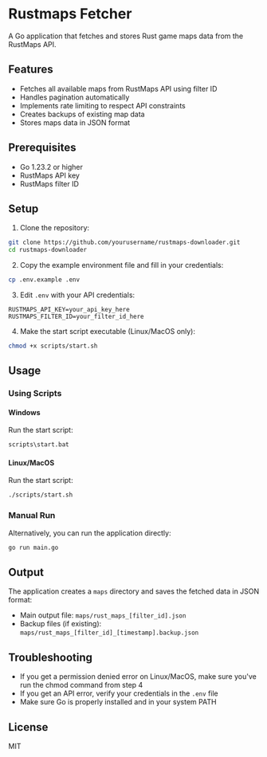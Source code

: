 # Rustmaps Fetcher

A Go application that fetches and stores Rust game maps data from the RustMaps API.

## Features

- Fetches all available maps from RustMaps API using filter ID
- Handles pagination automatically
- Implements rate limiting to respect API constraints
- Creates backups of existing map data
- Stores maps data in JSON format

## Prerequisites

- Go 1.23.2 or higher
- RustMaps API key
- RustMaps filter ID

## Setup

1. Clone the repository:

```bash
git clone https://github.com/yourusername/rustmaps-downloader.git
cd rustmaps-downloader
```

2. Copy the example environment file and fill in your credentials:

```bash
cp .env.example .env
```

3. Edit `.env` with your API credentials:

```plaintext
RUSTMAPS_API_KEY=your_api_key_here
RUSTMAPS_FILTER_ID=your_filter_id_here
```

4. Make the start script executable (Linux/MacOS only):

```bash
chmod +x scripts/start.sh
```

## Usage

### Using Scripts

#### Windows

Run the start script:

```bash
scripts\start.bat
```

#### Linux/MacOS

Run the start script:

```bash
./scripts/start.sh
```

### Manual Run

Alternatively, you can run the application directly:

```bash
go run main.go
```

## Output

The application creates a `maps` directory and saves the fetched data in JSON format:

- Main output file: `maps/rust_maps_[filter_id].json`
- Backup files (if existing): `maps/rust_maps_[filter_id]_[timestamp].backup.json`

## Troubleshooting

- If you get a permission denied error on Linux/MacOS, make sure you've run the chmod command from step 4
- If you get an API error, verify your credentials in the `.env` file
- Make sure Go is properly installed and in your system PATH

## License

MIT
